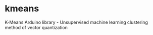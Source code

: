 # kmeans
K-Means Arduino library - Unsupervised machine learning clustering method of vector quantization 
